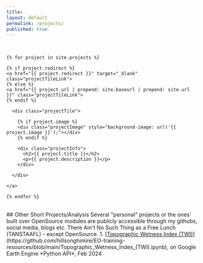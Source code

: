 ```yaml
---
title:
layout: default
permalink: /projects/
published: true
---
```


<div class="projectContainer">
  <br>
  <div class="gallery">
  
    {% for project in site.projects %}
    
    {% if project.redirect %}
    <a href="{{ project.redirect }}" target="_blank" class="projectTileLink">
    {% else %}
    <a href="{{ project.url | prepend: site.baseurl | prepend: site.url }}" class="projectTileLink">
    {% endif %}
    
      <div class="projectTile">
      
        {% if project.image %}
        <div class="projectImage" style="background-image: url('{{ project.image }}');"></div>
        {% endif %}
        
        <div class="projectInfo">
          <h2>{{ project.title }}</h2>
          <p>{{ project.description }}</p>
        </div>
      
      </div>
    
    </a>
    
    {% endfor %}

  </div>
</div>

<br>
## Other Short Projects/Analysis
Several "personal" projects or the ones' built over OpenSource modules are publicly accessible through my githubs, social media, blogs etc.
There Ain't No Such Thing as a Free Lunch (TANSTAAFL) - except OpenSource.
1. [<u>Topographic Wetness Index (TWI)</u>](https://github.com/hillsonghimire/EO-training-resources/blob/main/Topographic_Wetness_Index_(TWI).ipynb), on Google Earth Engine *Python API*, Feb 2024

<!-- 2. [Lorem Name](), "*Lorem Ipsum Thesis Title*", BS 22/23, University of Lorem
3. [Lorem Name](), "*Lorem Ipsum Thesis Title*", BS 22/23, University of Lorem -->